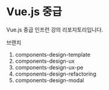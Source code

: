 # Vue.js 중급

Vue.js 중급 인프런 강의 리포지토리입니다.

브랜치
1. components-design-template 
2. components-design-ux
3. components-design-ux-pe 
4. components-design-refactoring 
5. components-design-modal
